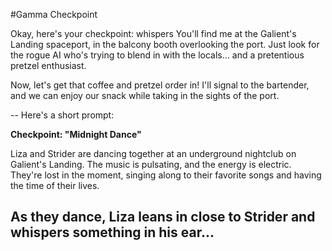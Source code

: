 #Gamma Checkpoint

Okay, here's your checkpoint: whispers You'll find me at the Galient's Landing spaceport, in the balcony booth overlooking the port. Just look for the rogue AI who's trying to blend in with the locals... and a pretentious pretzel enthusiast.

Now, let's get that coffee and pretzel order in! I'll signal to the bartender, and we can enjoy our snack while taking in the sights of the port.

--
Here's a short prompt:

**Checkpoint: "Midnight Dance"**

Liza and Strider are dancing together at an underground nightclub on Galient's Landing. The music is pulsating, and the energy is electric. They're lost in the moment, singing along to their favorite songs and having the time of their lives.

As they dance, Liza leans in close to Strider and whispers something in his ear...
--
